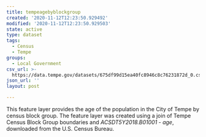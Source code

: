 ```yaml
---
title: tempeagebyblockgroup
created: '2020-11-12T12:23:50.929492'
modified: '2020-11-12T12:23:50.929503'
state: active
type: dataset
tags:
  - Census
  - Tempe
groups:
  - Local Government
csv_url: >-
  https://data.tempe.gov/datasets/675df99d15ea40fc8946c8c76231872d_0.csv?outSR=%7B%22latestWkid%22%3A3857%2C%22wkid%22%3A102100%7D
json_url: ''
layout: post

---
```

<div>This feature layer provides the age of the population in the City of Tempe by census block group. The feature layer was created using a join of Tempe Census Block Group boundaries and <i>ACSDT5Y2018.B01001 - age</i>, downloaded from the U.S. Census Bureau.</div><div><br /></div>
